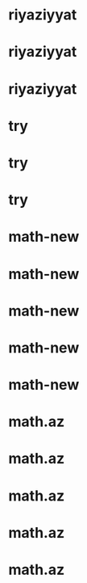 # riyaziyyat
# riyaziyyat
# riyaziyyat
# try
# try
# try
# math-new
# math-new
# math-new
# math-new
# math-new
# math.az
# math.az
# math.az
# math.az
# math.az
